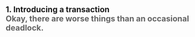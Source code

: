 <h2>1. Introducing a transaction <br/> <span style="color:rgb(99,99,99)">Okay, there are worse things than an occasional deadlock.</span></h2>